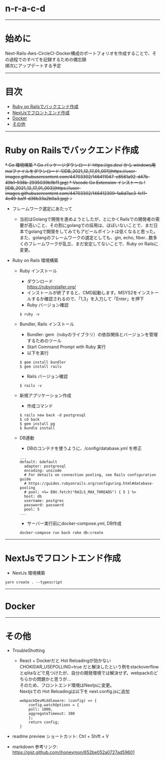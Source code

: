 # n-r-a-c-d

---
# 始めに 

Next-Rails-Aws-CircleCI-Docker構成のポートフォリオを作成することで、その過程でのすべてを記録するための備忘録  
順次にアップデートする予定


---

# 目次

- [Ruby on Railsでバックエンド作成](#ruby_on_railsでバックエンド作成)
- [NextJsでフロントエンド作成](#nextjsでフロントエンド作成)
- [Docker](#docker)
- [その他](#その他)

---

# Ruby on Railsでバックエンド作成

<del>
* Go 環境構築
    * Go パッケージダウンロード
        https://go.dev/ から windows用 msiファイルをダウンロード  
        ![IDB_2021_12_17_01_001](https://user-images.githubusercontent.com/44703302/146411047-e8561a92-d47b-49b1-938b-2935039b9b11.jpg)  
    * Vscode Go Extension インストール  
    ![IDB_2021_12_17_01_003](https://user-images.githubusercontent.com/44703302/146412309-1a6d7ae3-fc11-4e49-ba1f-d36b33a2b0a3.jpg)  
</del>
>

* フレームワーク選定にあたって
  - 当初はGolangで開発を進めようとしたが、とにかくRailsでの開発者の需要が高いこと、その割にgolangでの採用は、ほぼいないことで、まだ日本でgolangで開発をしてみてもアピールポイントは低くなると思った。また、golangのフレームワークの選定としても、gin, echo, fiber…数多くのフレームワークが乱立、まだ安定してないことで、Ruby on Railsに変更。

* Ruby on Rails 環境構築  
  - Ruby インストール  
    - ダウンロード  
    https://rubyinstaller.org/  
    - インストールが終了すると、CMD起動します。MSYS2をインストールするか確認されるので、「1,3」を入力して「Enter」を押下  
    - Ruby バージョン確認
    ```
    $ ruby -v
    ```
  - Bundler, Rails インストール  
    - Bundler: gem（rubyのライブラリ）の依存関係とバージョンを管理するためのツール  
    - Start Command Prompt with Ruby 実行  
    - 以下を実行
    ```
    $ gem install bundler
    $ gem install rails
    ```
    - Rails バージョン確認
    ```
    $ rails -v
    ```
  - 新規アプリケーション作成
    - 作成コマンド
    ```
    $ rails new back -d postgresql
    $ cd back
    $ gem install pg
    $ bundle install
    ```

  - DB連動  
    - DBのコンテナを使うように、/config/database.yml を修正
    ```
    ...
    default: &default
      adapter: postgresql
      encoding: unicode
      # For details on connection pooling, see Rails configuration guide
      # https://guides.rubyonrails.org/configuring.html#database-pooling
      # pool: <%= ENV.fetch("RAILS_MAX_THREADS") { 5 } %>
      host: db
      username: postgres
      password: password
      pool: 5
    ...
    ```

    - サーバー実行前にdocker-compose.yml, DB作成
    ```
    docker-compose run back rake db:create
    ```

---

# NextJsでフロントエンド作成

* NextJs 環境構築
```
yarn create . --typescript
```

---
# Docker

---

# その他

* TroubleShotting
  - React + Dockerだと Hot Reloadingが効かない  
  CHOKIDAR_USEPOLLING=true だと解決したという例をstackoverflowとqiitaなどで見つけたが、自分の開発環境では解決せず。webpackのどちらかの問題かと思うが…  
  そのため、フロントエンド環境はNextjsに変更。  
  Nextjsでの Hot Reloadingは以下を next.config.jsに追加
    ```
    webpackDevMiddleware: (config) => {
        config.watchOptions = {
        poll: 1000,
        aggregateTimeout: 300
        };
        return config;
    }
    ```

* readme preview ショートカット: Ctrl + Shift + V
* markdown 参考リンク: https://gist.github.com/ihoneymon/652be052a0727ad59601

